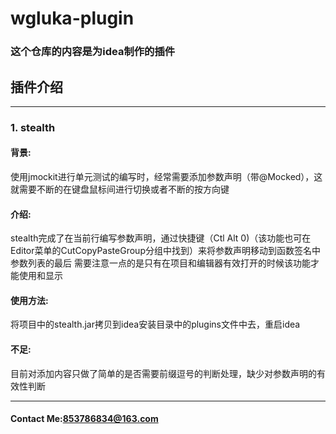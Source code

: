 # wgluka-plugin
### 这个仓库的内容是为idea制作的插件
## 插件介绍
***
### 1. stealth
#### 背景:
使用jmockit进行单元测试的编写时，经常需要添加参数声明（带@Mocked），这就需要不断的在键盘鼠标间进行切换或者不断的按方向键
#### 介绍:
stealth完成了在当前行编写参数声明，通过快捷键（Ctl Alt 0)（该功能也可在Editor菜单的CutCopyPasteGroup分组中找到）来将参数声明移动到函数签名中参数列表的最后
需要注意一点的是只有在项目和编辑器有效打开的时候该功能才能使用和显示
#### 使用方法:
将项目中的stealth.jar拷贝到idea安装目录中的plugins文件中去，重启idea
#### 不足:
目前对添加内容只做了简单的是否需要前缀逗号的判断处理，缺少对参数声明的有效性判断
***
#### Contact Me:853786834@163.com
